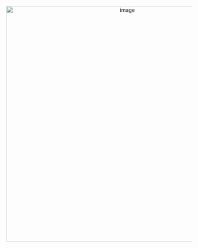 <div align="center">
  
<img width="642" alt="image" src="https://user-images.githubusercontent.com/51442719/163092992-51c7abea-9fa0-41a0-95c0-0e88a43adf00.png">
